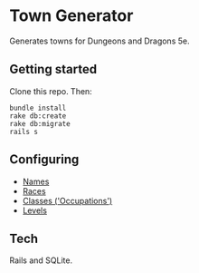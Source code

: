 # Town Generator

Generates towns for Dungeons and Dragons 5e.

## Getting started

Clone this repo. Then:

```
bundle install
rake db:create
rake db:migrate
rails s
```

## Configuring

- [Names](/lib/names.rb)
- [Races](/lib/races.rb)
- [Classes ('Occupations')](/lib/occupations.rb)
- [Levels](/lib/levels.rb)

## Tech

Rails and SQLite.
